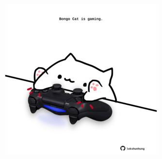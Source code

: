 <!-- built at 02/12/2022, 07:01:06 UTC -->
<p align="center">
  <img width="500" height="500" src="./ReadmeImage.svg">
</p>
